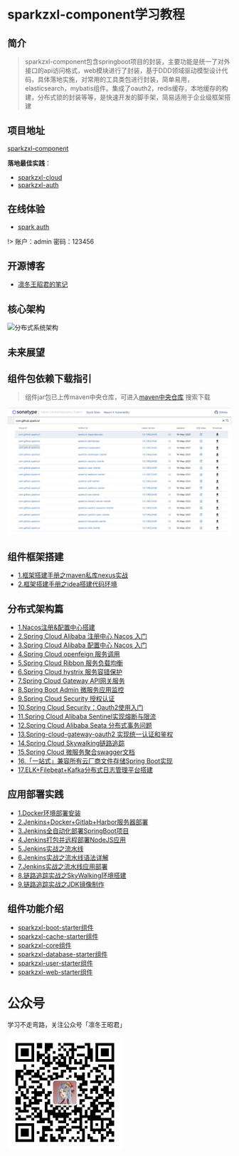 # sparkzxl-component学习教程

## 简介

> sparkzxl-component包含springboot项目的封装，主要功能是统一了对外接口的api访问格式，web模块进行了封装，基于DDD领域驱动模型设计代码，具体落地实施，对常用的工具类包进行封装，简单易用，elasticsearch，mybatis组件。集成了oauth2，redis缓存，本地缓存的构建，分布式锁的封装等等，是快速开发的脚手架，简易适用于企业级框架搭建

## 项目地址

[sparkzxl-component](https://github.com/sparkzxl/sparkzxl-component.git)

**落地最佳实践**：

- [sparkzxl-cloud](https://github.com/sparkzxl/sparkzxl-cloud.git)
- [sparkzxl-auth](https://github.com/sparkzxl/sparkzxl-auth.git)

## 在线体验

- [spark auth](http://119.45.182.28:3000/login)

!> 账户：admin 密码：123456

## 开源博客

- [凛冬王昭君的笔记](https://www.sparksys.top)

## 核心架构

![分布式系统架构](https://oss.sparksys.top/sparkzxl-component/distributed-architecture.jpg)

## 未来展望

## 组件包依赖下载指引

> 组件jar包已上传maven中央仓库，可进入[maven中央仓库](https://search.maven.org/) 搜索下载

![nexus-compoment.png](docs/images/nexus-compoment.png)

## 组件框架搭建

- [1.框架搭建手册之maven私库nexus实战](docs/forward/framework/框架搭建手册之maven私库nexus实战.md)
- [2.框架搭建手册之idea搭建代码环境](docs/forward/framework/框架搭建手册之idea搭建代码环境.md)

## 分布式架构篇

- [1.Nacos注册&配置中心搭建](docs/forward/distributed/分布式架构之Nacos注册&配置中心搭建.md)
- [2.Spring Cloud Alibaba 注册中心 Nacos 入门](docs/forward/distributed/分布式架构之SpringCloudAlibaba注册中心Nacos入门.md)
- [3.Spring Cloud Alibaba 配置中心 Nacos 入门](docs/forward/distributed/分布式架构之SpringCloudAlibaba配置中心Nacos入门.md)
- [4.Spring Cloud openfeign 服务调用](docs/forward/222)
- [5.Spring Cloud Ribbon 服务负载均衡](docs/forward/222)
- [6.Spring Cloud hystrix 服务容错保护](docs/forward/222)
- [7.Spring Cloud Gateway API网关服务](docs/forward/222)
- [8.Spring Boot Admin 微服务应用监控](docs/forward/222)
- [9.Spring Cloud Security 授权认证](docs/forward/222)
- [10.Spring Cloud Security：Oauth2使用入门](docs/forward/222)
- [11.Spring Cloud Alibaba Sentinel实现熔断与限流](docs/forward/222)
- [12.Spring Cloud Alibaba Seata 分布式事务问题](docs/forward/222)
- [13.Spring-cloud-gateway-oauth2 实现统一认证和鉴权](docs/forward/222)
- [14.Spring Cloud Skywalking链路追踪](docs/forward/222)
- [15.Spring Cloud 微服务聚合swagger文档](docs/forward/222)
- [16.「一站式」兼容所有云厂商文件存储Spring Boot实现](docs/forward/distributed/兼容所有云厂商文件存储.md)
- [17.ELK+Filebeat+Kafka分布式日志管理平台搭建](docs/forward/distributed/分布式架构之ELK+Filebeat+Kafka分布式日志管理平台搭建.md)

## 应用部署实践

- [1.Docker环境部署安装](docs/forward/deploy/Docker环境部署安装.md)
- [2.Jenkins+Docker+Gitlab+Harbor服务器部署](docs/forward/deploy/Jenkins+Docker+Gitlab+Harbor服务器部署.md)
- [3.Jenkins全自动化部署SpringBoot项目](docs/forward/deploy/Jenkins全自动化部署SpringBoot项目.md)
- [4.Jenkins打包并远程部署NodeJS应用](docs/forward/deploy/Jenkins打包并远程部署NodeJS应用.md)
- [5.Jenkins实战之流水线](docs/forward/deploy/Jenkins实战之流水线.md)
- [6.Jenkins实战之流水线语法详解](docs/forward/deploy/Jenkins实战之流水线语法详解.md)
- [7.Jenkins实战之流水线应用部署](docs/forward/deploy/Jenkins实战之流水线应用部署.md)
- [8.链路追踪实战之SkyWalking环境搭建](docs/forward/distributed/链路追踪实战之SkyWalking环境搭建.md)
- [9.链路追踪实战之JDK镜像制作](docs/forward/distributed/链路追踪实战之JDK镜像制作.md)

## 组件功能介绍

- [sparkzxl-boot-starter组件](docs/forward/component/sparkzxl-boot.md)
- [sparkzxl-cache-starter组件](docs/forward/component/sparkzxl-cache.md)
- [sparkzxl-core组件](docs/forward/component/sparkzxl-core.md)
- [sparkzxl-database-starter组件](docs/forward/component/sparkzxl-database.md)
- [sparkzxl-user-starter组件](docs/forward/component/sparkzxl-user.md)
- [sparkzxl-web-starter组件](docs/forward/component/sparkzxl-web.md)

# 公众号

学习不走弯路，关注公众号「凛冬王昭君」

![wechat-sparkzxl.jpg](docs/images/wechat-sparkzxl.jpg)
